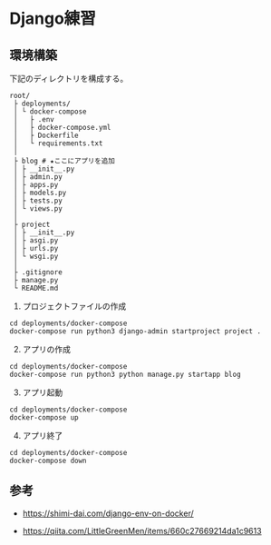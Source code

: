 # Django練習

## 環境構築
下記のディレクトリを構成する。
```
root/
 ├ deployments/
 │ └ docker-compose
 │   ├ .env
 │   ├ docker-compose.yml
 │   ├ Dockerfile
 │   └ requirements.txt
 │
 ├ blog # ★ここにアプリを追加
 │ ├ __init__.py
 │ ├ admin.py
 │ ├ apps.py
 │ ├ models.py
 │ ├ tests.py
 │ └ views.py
 │
 ├ project
 │ ├ __init__.py
 │ ├ asgi.py
 │ ├ urls.py
 │ └ wsgi.py
 │
 ├ .gitignore
 ├ manage.py
 └ README.md
```

1. プロジェクトファイルの作成
```
cd deployments/docker-compose
docker-compose run python3 django-admin startproject project .
```

2. アプリの作成
```
cd deployments/docker-compose 
docker-compose run python3 python manage.py startapp blog
```

3. アプリ起動
```
cd deployments/docker-compose 
docker-compose up  
```

4. アプリ終了
```
cd deployments/docker-compose 
docker-compose down
```

## 参考
 - https://shimi-dai.com/django-env-on-docker/

 - https://qiita.com/LittleGreenMen/items/660c27669214da1c9613